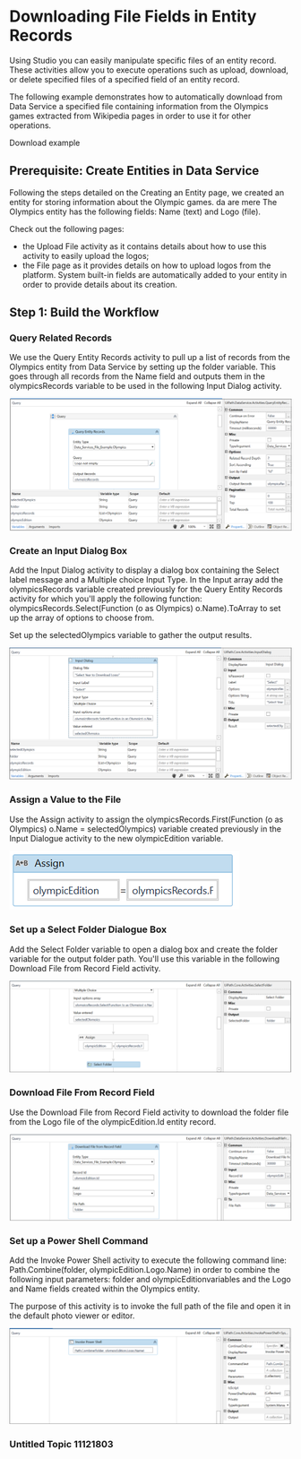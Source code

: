 ﻿# Downloading File Fields in Entity Records

Using Studio you can easily manipulate specific files of an entity record. These activities allow you to execute operations such as upload, download, or delete specified files of a specified field of an entity record.

The following example demonstrates how to automatically download from Data Service a specified file containing information from the Olympics games extracted from Wikipedia pages in order to use it for other operations.

Download example

## Prerequisite: Create Entities in Data Service

Following the steps detailed on the Creating an Entity page, we created an entity for storing information about the Olympic games.
da are mere
The Olympics entity has the following fields: Name (text) and Logo (file).

Check out the following pages:

* the Upload File activity as it contains details about how to use this activity to easily upload the logos;
* the File page as it provides details on how to upload logos from the platform. System built-in fields are automatically added to your entity in order to provide details about its creation.


## Step 1: Build the Workflow




### Query Related Records

We use the Query Entity Records activity to pull up a list of records from the Olympics entity from Data Service by setting up the folder variable. This goes through all records from the Name field and outputs them in the olympicsRecords variable to be used in the following Input Dialog activity.

![e897597-Screenshot_8=GUID-253D09F1-2C6F-479B-AACF-89E2EA58F086=1=en=Default](/images/e897597-Screenshot_8=GUID-253D09F1-2C6F-479B-AACF-89E2EA58F086=1=en=Default.png)


### Create an Input Dialog Box

Add the Input Dialog activity to display a dialog box containing the Select label message and a Multiple choice Input Type. In the Input array add the olympicsRecords variable created previously for the Query Entity Records activity for which you'll apply the following function: olympicsRecords.Select(Function (o as Olympics) o.Name).ToArray to set up the array of options to choose from.

Set up the selectedOlympics variable to gather the output results.

![2a44866-Screenshot_1=GUID-D7D9B0C7-6667-4AFC-9EFC-B214FD728EEC=1=en=Default](/images/2a44866-Screenshot_1=GUID-D7D9B0C7-6667-4AFC-9EFC-B214FD728EEC=1=en=Default.png)


### Assign a Value to the File

Use the Assign activity to assign the  olympicsRecords.First(Function (o as Olympics) o.Name = selectedOlympics) variable created previously in the Input Dialogue activity to the new olympicEdition variable.

![83da35f-Screenshot_1=GUID-BBA85BBA-8D9A-47AC-A436-FA84578D95C6=1=en=Default](/images/83da35f-Screenshot_1=GUID-BBA85BBA-8D9A-47AC-A436-FA84578D95C6=1=en=Default.png)


### Set up a Select Folder Dialogue Box

Add the Select Folder variable to open a dialog box and create the folder variable for the output folder path. You'll use this variable in the following Download File from Record Field activity.

![5df251c-Screenshot_2=GUID-C94CD2FA-A359-46A6-8CE2-D3FF6F37B81D=1=en=Default](/images/5df251c-Screenshot_2=GUID-C94CD2FA-A359-46A6-8CE2-D3FF6F37B81D=1=en=Default.png)


### Download File From Record Field

Use the Download File from Record Field activity to download the folder file from the Logo file of the olympicEdition.Id entity record.

![4c5ee39-Screenshot_3=GUID-79BB0218-FF53-4FAB-822D-F6C0042DAD64=1=en=Default](/images/4c5ee39-Screenshot_3=GUID-79BB0218-FF53-4FAB-822D-F6C0042DAD64=1=en=Default.png)


### Set up a Power Shell Command

Add the Invoke Power Shell activity to execute the following command line: Path.Combine(folder, olympicEdition.Logo.Name) in order to combine the following input parameters: folder and olympicEditionvariables and the Logo and Name fields created within the Olympics entity.

The purpose of this activity is to invoke the full path of the file and open it in the default photo viewer or editor.

![731dbd3-Screenshot_4=GUID-12A32B8D-66F5-488B-ABF2-D4E162ED705C=1=en=Default](/images/731dbd3-Screenshot_4=GUID-12A32B8D-66F5-488B-ABF2-D4E162ED705C=1=en=Default.png)


### Untitled Topic 11121803



